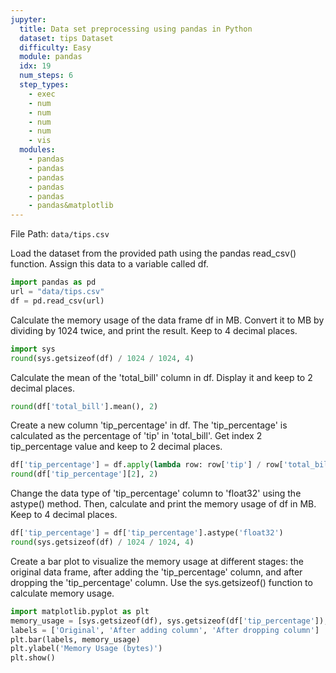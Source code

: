```yaml
---
jupyter:
  title: Data set preprocessing using pandas in Python
  dataset: tips Dataset
  difficulty: Easy
  module: pandas
  idx: 19
  num_steps: 6
  step_types:
    - exec
    - num
    - num
    - num
    - num
    - vis
  modules:
    - pandas
    - pandas
    - pandas
    - pandas
    - pandas
    - pandas&matplotlib
---
```


File Path: `data/tips.csv`

Load the dataset from the provided path using the pandas read_csv() function. Assign this data to a variable called df.
```python
import pandas as pd
url = "data/tips.csv"
df = pd.read_csv(url)
```

Calculate the memory usage of the data frame df in MB. Convert it to MB by dividing by 1024 twice, and print the result. Keep to 4 decimal places.
```python
import sys
round(sys.getsizeof(df) / 1024 / 1024, 4)
```

Calculate the mean of the 'total_bill' column in df. Display it and keep to 2 decimal places.
```python
round(df['total_bill'].mean(), 2)
```

Create a new column 'tip_percentage' in df. The 'tip_percentage' is calculated as the percentage of 'tip' in 'total_bill'. Get index 2 tip_percentage value and keep to 2 decimal places.
```python
df['tip_percentage'] = df.apply(lambda row: row['tip'] / row['total_bill'] * 100, axis=1)
round(df['tip_percentage'][2], 2)
```


Change the data type of 'tip_percentage' column to 'float32' using the astype() method. Then, calculate and print the memory usage of df in MB. Keep to 4 decimal places.
```python
df['tip_percentage'] = df['tip_percentage'].astype('float32')
round(sys.getsizeof(df) / 1024 / 1024, 4)
```


Create a bar plot to visualize the memory usage at different stages: the original data frame, after adding the 'tip_percentage' column, and after dropping the 'tip_percentage' column. Use the sys.getsizeof() function to calculate memory usage. 
```python
import matplotlib.pyplot as plt
memory_usage = [sys.getsizeof(df), sys.getsizeof(df['tip_percentage']), sys.getsizeof(df.drop('tip_percentage', axis=1))]
labels = ['Original', 'After adding column', 'After dropping column']
plt.bar(labels, memory_usage)
plt.ylabel('Memory Usage (bytes)')
plt.show()
```
